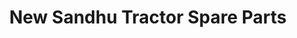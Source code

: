 ---
title: "New Sandhu Tractor Spare Parts"
url: /valtoha/new-sandhu-tractor-spare-parts/
shop: convenience
---